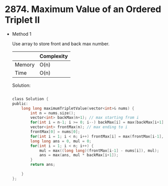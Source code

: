 # 2874. Maximum Value of an Ordered Triplet II
- Method 1

    Use array to store front and back max number.

    | |   Complexity  |
    | ----------- | ----------- | 
    |  Memory     | O(n) | 
    |      Time       |  O(n) | 


    Solution:

    ``` h

    class Solution {
    public:
        long long maximumTripletValue(vector<int>& nums) {
            int n = nums.size();
            vector<int> backMax(n+1); // max starting from i
            for(int i = n-1; i >= 0; i--) backMax[i] = max(backMax[i+1], nums[i]);
            vector<int> frontMax(n); // max ending to i
            frontMax[0] = nums[0];
            for(int i = 1; i < n; i++) frontMax[i] = max(frontMax[i-1], nums[i]);
            long long ans = 0, mul = 0;
            for(int i = 1; i < n; i++) {
                mul = max((long long)(frontMax[i-1] - nums[i]), mul);
                ans = max(ans, mul * backMax[i+1]);
            }
            return ans;
            
        }
    };

    ```

<!-- - Method 2

    This is another method.

    | |   Complexity  |
    | ----------- | ----------- | 
    |  Memory     | O(n) | 
    |      Time       |  O(n) | 


    Solution:

    ``` h



    ```

- Additional Knowledge:
       
    Here are some additional knowledge.



<br> -->